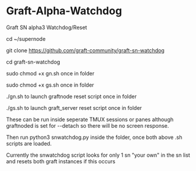 # Graft-Alpha-Watchdog
Graft SN alpha3 Watchdog/Reset

cd ~/supernode

git clone https://github.com/graft-community/graft-sn-watchdog

cd graft-sn-watchdog

sudo chmod +x gn.sh once in folder

sudo chmod +x gs.sh once in folder

./gn.sh to launch graftnode reset script once in folder

./gs.sh to launch graft_server reset script once in folder

These can be run inside seperate TMUX sessions or panes although graftnoded is set for
	--detach so there will be no screen response.

Then run python3 snwatchdog.py inside the folder, once both above .sh scripts are loaded.

Currently the snwatchdog script looks for only 1 sn "your own" in the sn list and resets both graft instances 
	if this occurs
